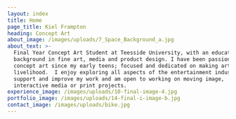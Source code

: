 ```yaml
---
layout: index
title: Home
page_title: Kiel Frampton
heading: Concept Art
about_image: /images/uploads/7_Space_Background_a.jpg
about_text: >-
  Final Year Concept Art Student at Teesside University, with an educational
  background in fine art, media and product design. I have been passionate about
  concept art since my early teens; focused and dedicated on making art my
  livelihood.  I enjoy exploring all aspects of the entertainment industry to
  support and improve my work and am open to working on moving image,
  interactive media or print projects.
experience_image: /images/uploads/10-final-image-4.jpg
portfolio_image: /images/uploads/14-final-i-image-b.jpg
contact_image: /images/uploads/bike.jpg
---
```


